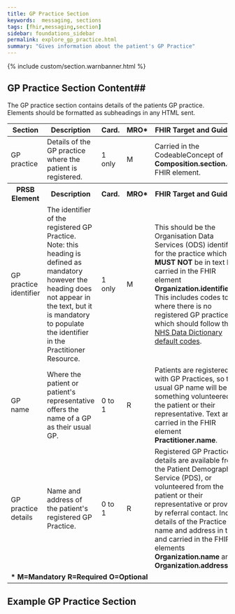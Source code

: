 ```yaml
---
title: GP Practice Section
keywords:  messaging, sections
tags: [fhir,messaging,section]
sidebar: foundations_sidebar
permalink: explore_gp_practice.html
summary: "Gives information about the patient's GP Practice"
---
```

{% include custom/section.warnbanner.html %}


## GP Practice Section Content##

The GP practice section contains details of the patients GP practice. Elements should be formatted as subheadings in any HTML sent.
 
<table style="width:100%;max-width: 100%;">
	<thead>
		<tr>
			<th width="15%">Section</th>
			<th width="35%">Description</th>
			<th width="5%">Card.</th>
			<th width="5%">MRO*</th>
			<th width="40%">FHIR Target and Guidance</th>
		</tr>
	</thead>
	<tbody>
		<tr>
			<td>GP practice </td>
			<td>Details of the GP practice where the patient is registered.</td>
			<td>1 only</td>
			<td>M</td>
			<td>Carried in the CodeableConcept of <b>Composition.section.code</b> FHIR element.</td>
		</tr>
		<tr>
			<th>PRSB Element</th>
			<th>Description</th>
			<th>Card.</th>
			<th>MRO*</th>
			<th>FHIR Target and Guidance</th>		
		</tr>
		<tr>
			<td>GP practice identifier</td>
			<td>The identifier of the registered GP Practice. Note: this heading is defined as mandatory however the heading does not appear in the text, but it is mandatory to populate the identifier in the Practitioner Resource.</td>
			<td>1 only</td>
			<td>M</td>
			<td>This should be the Organisation Data Services (ODS) identifier for the practice which <b>MUST NOT</b> be in text but carried in the FHIR element <b>Organization.identifier</b>. This includes codes to use where there is no registered GP practice which should follow the <a href="https://www.datadictionary.nhs.uk/web_site_content/supporting_information/organisation_data_service_default_codes.asp?shownav=1">NHS Data Dictionary default codes</a>.</td>
		</tr>
		<tr>
			<td>GP name</td>
			<td>Where the patient or patient's representative offers the name of a GP as their usual GP.</td>
			<td>0 to 1</td>
			<td>R</td>
			<td>Patients are registered with GP Practices, so their usual GP name will be something volunteered by the patient or their representative. Text and carried in the FHIR element <b>Practitioner.name</b>.</td>
		</tr>
		<tr>
			<td>GP practice details</td>
			<td>Name and address of the patient's registered GP Practice.</td>
			<td>0 to 1</td>
			<td>R</td>
			<td>Registered GP Practice details are available from the Patient Demographics Service (PDS), or volunteered from the patient or their representative or provided by referral contact. Include details of the Practice name and address in text and carried in the FHIR elements <b>Organization.name</b> and <b>Organization.address</b>.</td>
		</tr>
		<tr>
		<td colspan="5"><b>* M=Mandatory R=Required O=Optional</b></td>
		</tr>
	</tbody>
</table>
 
## Example GP Practice Section ##

<script src="https://gist.github.com/IOPS-DEV/935de02a64d69050010e2230f27f93a0.js"></script>






